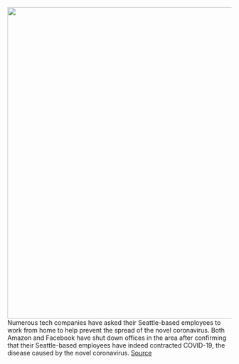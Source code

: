 <img src='https://cdn.vox-cdn.com/thumbor/8_e24sx00R1TYy-YX-AC_k1hwIU=/0x0:640x427/1200x800/filters:focal(288x138:390x240)/cdn.vox-cdn.com/uploads/chorus_image/image/66449675/amazondome640.0.jpg' width='700px' /><br/>
Numerous tech companies have asked their Seattle-based employees to work from home to help prevent the spread of the novel coronavirus. Both Amazon and Facebook have shut down offices in the area after confirming that their Seattle-based employees have indeed contracted COVID-19, the disease caused by the novel coronavirus.
<a href='https://www.theverge.com/2020/3/5/21166686/coronavirus-amazon-google-facebook-microsoft-twitter-seattle-staff-remote-work'> Source <a/>